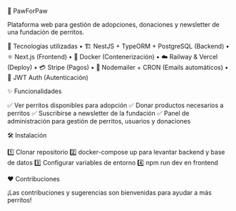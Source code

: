 🐾 PawForPaw

Plataforma web para gestión de adopciones, donaciones y newsletter de una fundación de perritos.

🚀 Tecnologías utilizadas
	•	🏗️ NestJS + TypeORM + PostgreSQL (Backend)
	•	⚛️ Next.js (Frontend)
	•	🐳 Docker (Contenerización)
	•	☁️ Railway & Vercel (Deploy)
	•	💳 Stripe (Pagos)
	•	📩 Nodemailer + CRON (Emails automáticos)
	•	🔐 JWT Auth (Autenticación)

✨ Funcionalidades

✅ Ver perritos disponibles para adopción
✅ Donar productos necesarios a perritos
✅ Suscribirse a newsletter de la fundación
✅ Panel de administración para gestión de perritos, usuarios y donaciones

🛠️ Instalación

1️⃣ Clonar repositorio
2️⃣ docker-compose up para levantar backend y base de datos
3️⃣ Configurar variables de entorno
4️⃣ npm run dev en frontend

❤️ Contribuciones

¡Las contribuciones y sugerencias son bienvenidas para ayudar a más perritos!

